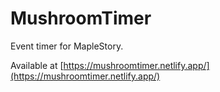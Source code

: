 # MushroomTimer

Event timer for MapleStory.

Available at [https://mushroomtimer.netlify.app/](https://mushroomtimer.netlify.app/)
